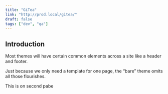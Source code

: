 ```yaml
---
title: "GiTea"
link: "http://prod.local/gitea/"
draft: false
tags: ["dev", "qa"]
---
```

## Introduction
Most themes will have certain common elements across a site like a header and footer. 

Just because we only need a template for one page, the “bare” theme omits all those flourishes. 

<!--more-->
This is on second pabe
